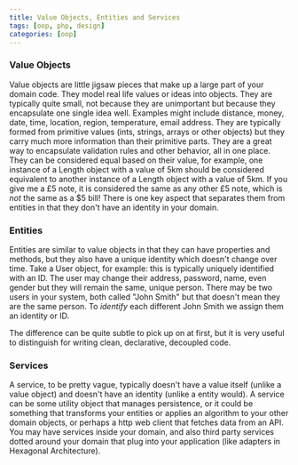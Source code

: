 ```yaml
---
title: Value Objects, Entities and Services
tags: [oop, php, design]
categories: [oop]
---
```


### Value Objects

Value objects are little jigsaw pieces that make up a large part of your domain code. They model real life values or ideas into objects. They are typically quite small, not because they are unimportant but because they encapsulate one single idea well. Examples might include distance, money, date, time, location, region, temperature, email address. They are typically formed from primitive values (ints, strings, arrays or other objects) but they carry much more information than their primitive parts. They are a great way to encapsulate validation rules and other behavior, all in one place. They can be considered equal based on their value, for example, one instance of a Length object with a value of 5km should be considered equivalent to another instance of a Length object with a value of 5km. If you give me a £5 note, it is considered the same as any other £5 note, which is _not_ the same as a $5 bill!
There is one key aspect that separates them from entities in that they don't have an identity in your domain.

### Entities

Entities are similar to value objects in that they can have properties and methods, but they also have a unique identity which doesn't change over time. Take a User object, for example: this is typically uniquely identified with an ID. The user may change their address, password, name, even gender but they will remain the same, unique person. There may be two users in your system, both called "John Smith" but that doesn't mean they are the same person. To _identify_ each different John Smith we assign them an identity or ID.

The difference can be quite subtle to pick up on at first, but it is very useful to distinguish for writing clean, declarative, decoupled code.

### Services

A service, to be pretty vague, typically doesn't have a value itself (unlike a value object) and doesn't have an identity (unlike a entity would). A service can be some utility object that manages persistence, or it could be something that transforms your entities or applies an algorithm to your other domain objects, or perhaps a http web client that fetches data from an API.
You may have services inside your domain, and also third party services dotted around your domain that plug into your application (like adapters in Hexagonal Architecture).

